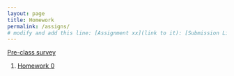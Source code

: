 ```yaml
---
layout: page
title: Homework
permalink: /assigns/
# modify and add this line: [Assignment xx](link to it): [Submission Link](link)
---
```

[Pre-class survey](https://forms.gle/b3AzizwrnXQnoadg8)
1. [Homework 0](/homework/hw0.md)

